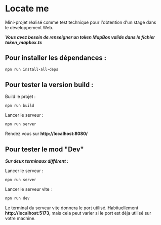 # Locate me

Mini-projet réalisé comme test technique pour l'obtention d'un stage dans le développement Web.

***Vous avez besoin de renseigner un token MapBox valide dans le fichier token_mapbox.ts***

## Pour installer les dépendances :

```bash
npm run install-all-deps
```

## Pour tester la version build : 

Build le projet :
```bash
npm run build
```

Lancer le serveur :
```bash
npm run server
```

Rendez vous sur **http://localhost:8080/**

## Pour tester le mod "Dev"

***Sur deux terminaux différent :***

Lancer le serveur :
```bash
npm run server
```

Lancer le serveur vite :
```bash
npm run dev
```

Le terminal du serveur vite donnera le port utilisé. Habituellement **http://localhost:5173**, mais cela peut varier si le port est déja utilisé sur votre machine.


